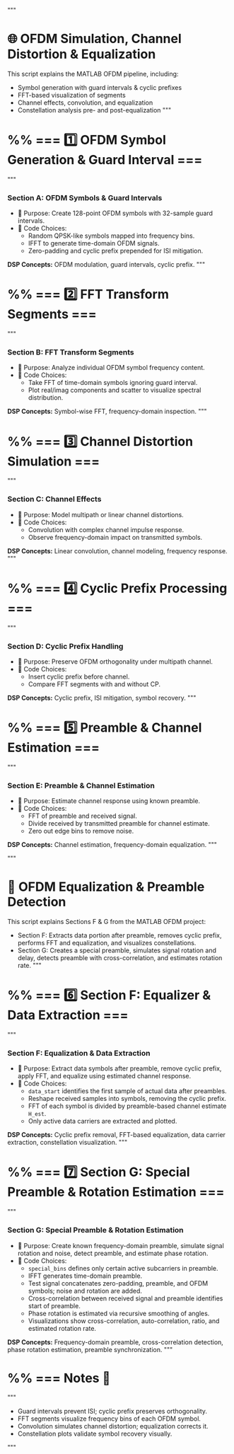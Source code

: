 """
# 🌐 OFDM Simulation, Channel Distortion & Equalization

This script explains the MATLAB OFDM pipeline, including:
- Symbol generation with guard intervals & cyclic prefixes
- FFT-based visualization of segments
- Channel effects, convolution, and equalization
- Constellation analysis pre- and post-equalization
"""

# %% === 1️⃣ OFDM Symbol Generation & Guard Interval ===
"""
### Section A: OFDM Symbols & Guard Intervals

- 🎯 Purpose: Create 128-point OFDM symbols with 32-sample guard intervals.
- 🔧 Code Choices:
    - Random QPSK-like symbols mapped into frequency bins.
    - IFFT to generate time-domain OFDM signals.
    - Zero-padding and cyclic prefix prepended for ISI mitigation.

**DSP Concepts:** OFDM modulation, guard intervals, cyclic prefix.
"""

# %% === 2️⃣ FFT Transform Segments ===
"""
### Section B: FFT Transform Segments

- 🎯 Purpose: Analyze individual OFDM symbol frequency content.
- 🔧 Code Choices:
    - Take FFT of time-domain symbols ignoring guard interval.
    - Plot real/imag components and scatter to visualize spectral distribution.

**DSP Concepts:** Symbol-wise FFT, frequency-domain inspection.
"""

# %% === 3️⃣ Channel Distortion Simulation ===
"""
### Section C: Channel Effects

- 🎯 Purpose: Model multipath or linear channel distortions.
- 🔧 Code Choices:
    - Convolution with complex channel impulse response.
    - Observe frequency-domain impact on transmitted symbols.

**DSP Concepts:** Linear convolution, channel modeling, frequency response.
"""

# %% === 4️⃣ Cyclic Prefix Processing ===
"""
### Section D: Cyclic Prefix Handling

- 🎯 Purpose: Preserve OFDM orthogonality under multipath channel.
- 🔧 Code Choices:
    - Insert cyclic prefix before channel.
    - Compare FFT segments with and without CP.

**DSP Concepts:** Cyclic prefix, ISI mitigation, symbol recovery.
"""

# %% === 5️⃣ Preamble & Channel Estimation ===
"""
### Section E: Preamble & Channel Estimation

- 🎯 Purpose: Estimate channel response using known preamble.
- 🔧 Code Choices:
    - FFT of preamble and received signal.
    - Divide received by transmitted preamble for channel estimate.
    - Zero out edge bins to remove noise.

**DSP Concepts:** Channel estimation, frequency-domain equalization.
"""

"""
# 🌟 OFDM Equalization & Preamble Detection

This script explains Sections F & G from the MATLAB OFDM project:

- Section F: Extracts data portion after preamble, removes cyclic prefix, performs FFT and equalization, and visualizes constellations.
- Section G: Creates a special preamble, simulates signal rotation and delay, detects preamble with cross-correlation, and estimates rotation rate.
"""

# %% === 6️⃣ Section F: Equalizer & Data Extraction ===
"""
### Section F: Equalization & Data Extraction

- 🎯 Purpose: Extract data symbols after preamble, remove cyclic prefix, apply FFT, and equalize using estimated channel response.
- 🔧 Code Choices:
    - `data_start` identifies the first sample of actual data after preambles.
    - Reshape received samples into symbols, removing the cyclic prefix.
    - FFT of each symbol is divided by preamble-based channel estimate `H_est`.
    - Only active data carriers are extracted and plotted.

**DSP Concepts:** Cyclic prefix removal, FFT-based equalization, data carrier extraction, constellation visualization.
"""

# %% === 7️⃣ Section G: Special Preamble & Rotation Estimation ===
"""
### Section G: Special Preamble & Rotation Estimation

- 🎯 Purpose: Create known frequency-domain preamble, simulate signal rotation and noise, detect preamble, and estimate phase rotation.
- 🔧 Code Choices:
    - `special_bins` defines only certain active subcarriers in preamble.
    - IFFT generates time-domain preamble.
    - Test signal concatenates zero-padding, preamble, and OFDM symbols; noise and rotation are added.
    - Cross-correlation between received signal and preamble identifies start of preamble.
    - Phase rotation is estimated via recursive smoothing of angles.
    - Visualizations show cross-correlation, auto-correlation, ratio, and estimated rotation rate.

**DSP Concepts:** Frequency-domain preamble, cross-correlation detection, phase rotation estimation, preamble synchronization.
"""

# %% === Notes 📝
"""
- Guard intervals prevent ISI; cyclic prefix preserves orthogonality.
- FFT segments visualize frequency bins of each OFDM symbol.
- Convolution simulates channel distortion; equalization corrects it.
- Constellation plots validate symbol recovery visually.

"""
